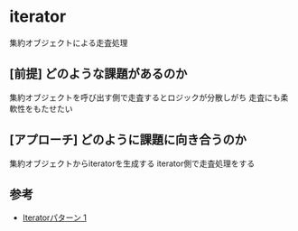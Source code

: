 # iterator

集約オブジェクトによる走査処理

## [前提] どのような課題があるのか
集約オブジェクトを呼び出す側で走査するとロジックが分散しがち
走査にも柔軟性をもたせたい

## [アプローチ] どのように課題に向き合うのか
集約オブジェクトからiteratorを生成する
iterator側で走査処理をする

## 参考
- [Iteratorパターン 1](https://www.techscore.com/tech/DesignPattern/Iterator/Iterator1.html/)
